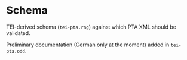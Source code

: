 # Schema
TEI-derived schema (`tei-pta.rng`) against which PTA XML should be validated.

Preliminary documentation (German only at the moment) added in `tei-pta.odd`.
